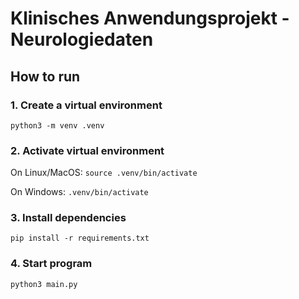 # Klinisches Anwendungsprojekt - Neurologiedaten

## How to run

### 1. Create a virtual environment 

`python3 -m venv .venv`

### 2. Activate virtual environment

On Linux/MacOS:
`source .venv/bin/activate`

On Windows:
`.venv/bin/activate`

### 3. Install dependencies
`pip install -r requirements.txt`

### 4. Start program
`python3 main.py`


